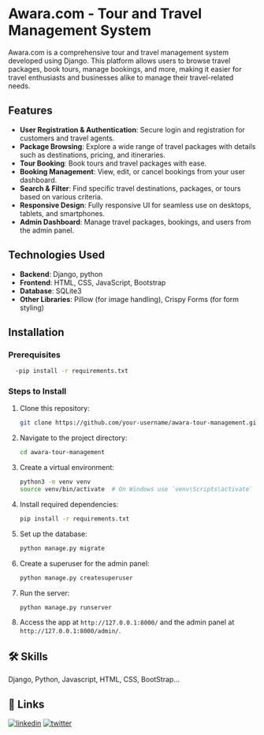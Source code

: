 # Awara.com - Tour and Travel Management System

Awara.com is a comprehensive tour and travel management system developed using Django. This platform allows users to browse travel packages, book tours, manage bookings, and more, making it easier for travel enthusiasts and businesses alike to manage their travel-related needs.

## Features

- **User Registration & Authentication**: Secure login and registration for customers and travel agents.
- **Package Browsing**: Explore a wide range of travel packages with details such as destinations, pricing, and itineraries.
- **Tour Booking**: Book tours and travel packages with ease.
- **Booking Management**: View, edit, or cancel bookings from your user dashboard.
- **Search & Filter**: Find specific travel destinations, packages, or tours based on various criteria.
- **Responsive Design**: Fully responsive UI for seamless use on desktops, tablets, and smartphones.
- **Admin Dashboard**: Manage travel packages, bookings, and users from the admin panel.

## Technologies Used

- **Backend**: Django, python
- **Frontend**: HTML, CSS, JavaScript, Bootstrap
- **Database**: SQLite3
- **Other Libraries**: Pillow (for image handling), Crispy Forms (for form styling)

## Installation

### Prerequisites

```bash
  -pip install -r requirements.txt
```

### Steps to Install

1. Clone this repository:
    ```bash
    git clone https://github.com/your-username/awara-tour-management.git
    ```

2. Navigate to the project directory:
    ```bash
    cd awara-tour-management
    ```

3. Create a virtual environment:
    ```bash
    python3 -m venv venv
    source venv/bin/activate  # On Windows use `venv\Scripts\activate`
    ```

4. Install required dependencies:
    ```bash
    pip install -r requirements.txt
    ```

5. Set up the database:
    ```bash
    python manage.py migrate
    ```

6. Create a superuser for the admin panel:
    ```bash
    python manage.py createsuperuser
    ```

7. Run the server:
    ```bash
    python manage.py runserver
    ```

8. Access the app at `http://127.0.0.1:8000/` and the admin panel at `http://127.0.0.1:8000/admin/`.


## 🛠 Skills
Django, Python, Javascript, HTML, CSS, BootStrap...

## 🔗 Links
[![linkedin](https://img.shields.io/badge/linkedin-0A66C2?style=for-the-badge&logo=linkedin&logoColor=white)](https://www.linkedin.com/in/itsme-kps/)
[![twitter](https://img.shields.io/badge/twitter-1DA1F2?style=for-the-badge&logo=twitter&logoColor=white)](https://x.com/kp_8618)
